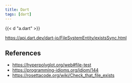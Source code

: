 ```yaml
---
title: Dart
tags: [dart]
---
```


{{< d "a.dart" >}}

<https://api.dart.dev/dart-io/FileSystemEntity/existsSync.html>

## References

- <https://hyperpolyglot.org/web#file-test>
- <https://programming-idioms.org/idiom/144>
- <https://rosettacode.org/wiki/Check_that_file_exists>
